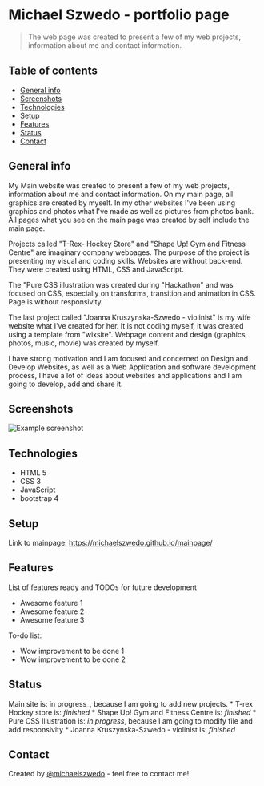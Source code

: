 # Michael Szwedo - portfolio page
> The web page was created to present a few of my web projects, information about me and contact information. 

## Table of contents
* [General info](#general-info)
* [Screenshots](#screenshots)
* [Technologies](#technologies)
* [Setup](#setup)
* [Features](#features)
* [Status](#status)
* [Contact](#contact)

## General info
My Main website was created to present a few of my web projects, information about me and contact information.
On my main page, all graphics are created by myself. In my other websites I've been using graphics and photos what I've made as well as pictures from photos bank.
All pages what you see on the main page was created by self include the main page.

Projects called "T-Rex- Hockey Store" and "Shape Up! Gym and Fitness Centre" are imaginary company webpages. 
The purpose of the project is presenting my visual and coding skills. Websites are without back-end. They were created using HTML, CSS and JavaScript. 

The "Pure CSS illustration was created during "Hackathon" and was focused on CSS, especially on transforms, transition and animation in CSS. Page is 
without responsivity.

The last project called "Joanna Kruszynska-Szwedo - violinist" is my wife website what I've created for her. It is not coding myself, 
it was created using a template from "wixsite". Webpage content and design (graphics, photos, music, movie) was created by myself.

I have strong motivation and I am focused and concerned on Design and Develop Websites, as well as a Web Application and software development process, I have a lot of ideas 
about websites and applications and I am going to develop, add and share it.



## Screenshots
![Example screenshot](./img/mainpage.png)

## Technologies
* HTML 5
* CSS 3
* JavaScript
* bootstrap 4

## Setup
Link to mainpage: https://michaelszwedo.github.io/mainpage/


## Features
List of features ready and TODOs for future development
* Awesome feature 1
* Awesome feature 2
* Awesome feature 3

To-do list:
* Wow improvement to be done 1
* Wow improvement to be done 2

## Status
Main site is: in progress_, because I am going to add new projects.
    * T-rex Hockey store is: _finished_
    * Shape Up! Gym and Fitness Centre is: _finished_
    * Pure CSS Illustration is: _in progress_, because I am going to modify file and add responsivity 
    * Joanna Kruszynska-Szwedo - violinist is: _finished_

## Contact
Created by [@michaelszwedo](https://www.github/michaelszwedo) - feel free to contact me!

